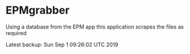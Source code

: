 # EPMgrabber
Using a database from the EPM app this application scrapes the files as required


Latest backup: Sun Sep 1 09:26:02 UTC 2019
